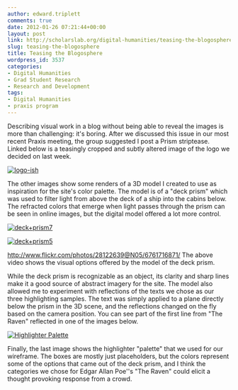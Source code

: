 ```yaml
---
author: edward.triplett
comments: true
date: 2012-01-26 07:21:44+00:00
layout: post
link: http://scholarslab.org/digital-humanities/teasing-the-blogosphere/
slug: teasing-the-blogosphere
title: Teasing the Blogosphere
wordpress_id: 3537
categories:
- Digital Humanities
- Grad Student Research
- Research and Development
tags:
- Digital Humanities
- praxis program
---
```


Describing visual work in a blog without being able to reveal the images is more than challenging: it's boring. After we discussed this issue in our most recent Praxis meeting, the group suggested I post a Prism striptease. Linked below is a teasingly cropped and subtly altered image of the logo we decided on last week. 
  

[![logo-ish](http://farm8.staticflickr.com/7156/6761706485_4915ce8725.jpg)](http://www.flickr.com/photos/28122639@N05/6761706485/)
  

The other images show some renders of a 3D model I created to use as inspiration for the site's color palette. The model is of a "deck prism" which was used to filter light from above the deck of a ship into the cabins below. The refracted colors that emerge when light passes through the prism can be seen in online images, but the digital model offered a lot more control. 
  

[![deck+prism7](http://farm8.staticflickr.com/7008/6761706471_f431e1339f_m.jpg)](http://www.flickr.com/photos/28122639@N05/6761706471/)
  

[![deck+prism5](http://farm8.staticflickr.com/7016/6761706447_3e9824a05d_m.jpg)](http://www.flickr.com/photos/28122639@N05/6761706447/)
  

http://www.flickr.com/photos/28122639@N05/6761716871/
The above video shows the visual options offered by the model of the deck prism. 
  

While the deck prism is recognizable as an object, its clarity and sharp lines make it a good source of abstract imagery for the site. The model also allowed me to experiment with reflections of the texts we chose as our three highlighting samples. The text was simply applied to a plane directly below the prism in the 3D scene, and the reflections changed on the fly based on the camera position. You can see part of the first line from "The Raven" reflected in one of the images below. 
  

[![Highlighter Palette](http://farm8.staticflickr.com/7148/6762343843_545f6f5d52.jpg)](http://www.flickr.com/photos/28122639@N05/6762343843/)
  

Finally, the last image shows the highlighter "palette" that we used for our wireframe. The boxes are mostly just placeholders, but the colors represent some of the options that came out of the deck prism, and I think the categories we chose for Edgar Allan Poe''s "The Raven" could elicit a thought provoking response from a crowd.


